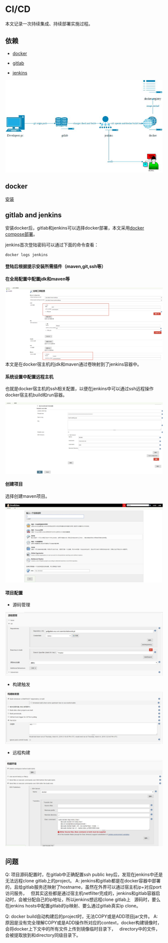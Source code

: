 # CI/CD
本文记录一次持续集成、持续部署实施过程。
## 依赖

+ [docker](https://www.docker.com/)

+ [gitlab](https://about.gitlab.com/)

+ [jenkins](https://jenkins.io/)

![structure](https://github.com/wanmbv/docker-gitlab-jenkins/blob/master/structure.jpg)

## docker
[安装](https://github.com/wanmbv/docker_practice/blob/master/install/centos.md)

## gitlab and jenkins
安装docker后，gitlab和jenkins可以选择docker部署，本文采用[docker compose部署](https://github.com/wanmbv/docker-gitlab-jenkins/blob/master/docker-compose.yml)。

jenkins首次登陆密码可以通过下面的命令查看：

    docker logs jenkins
 
#### 登陆后根据提示安装所需插件（maven,git,ssh等）

#### 在全局配置中配置jdk和maven等

![全局配置](https://github.com/wanmbv/docker-gitlab-jenkins/blob/master/%E5%85%A8%E5%B1%80%E9%85%8D%E7%BD%AE%E5%B7%A5%E5%85%B7.jpg)
本文是在docker宿主机的jdk和maven通过卷映射到了jenkins容器中。

#### 系统设置中配置远程主机

也就是docker宿主机的ssh相关配置，以便在jenkins中可以通过ssh远程操作docker宿主机build和run容器。

![系统设置](https://github.com/wanmbv/docker-gitlab-jenkins/blob/master/%E7%B3%BB%E7%BB%9F%E8%AE%BE%E7%BD%AE.jpg)

#### 创建项目

选择创建maven项目。

![create-project](https://github.com/wanmbv/docker-gitlab-jenkins/blob/master/create-project.jpg)

#### 项目配置

+ 源码管理

![源码配置](https://github.com/wanmbv/docker-gitlab-jenkins/blob/master/%E6%BA%90%E7%A0%81%E9%85%8D%E7%BD%AE.jpg)

+ 构建触发

![自动构建触发](https://github.com/wanmbv/docker-gitlab-jenkins/blob/master/%E8%87%AA%E5%8A%A8%E6%9E%84%E5%BB%BA%E8%A7%A6%E5%8F%91.jpg)

+ 远程构建

![远程构建](https://github.com/wanmbv/docker-gitlab-jenkins/blob/master/%E8%BF%9C%E7%A8%8B%E6%9E%84%E5%BB%BA.jpg)

## 问题
Q: 项目源码配置时，在gitlab中正确配置ssh public key后，发现在jenkins中还是无法远程clone gitlab上的project。
A: jenkins和gitlab都是在docker容器中部署的，且给gitlab服务还映射了hostname，虽然在外界可以通过宿主机ip+对应port访问服务，
   但其实这些都是通过宿主机netfilter完成的，jenkins和gitlab容器启动时，会被分配自己的ip地址，所以jenkins想远程clone gitlab上
   源码时，要么在jenkins hosts中配置gitlab的ip映射、要么通过gitlab真实ip clone。

Q: docker build自动构建后的project时，无法COPY或是ADD项目jar文件。
A: 原因是没有完全理解COPY或是ADD操作所对应的context，docker构建镜像时，会将docker上下文中的所有文件上传到镜像临时目录下，
   directory中的文件，会被提取放到和directory同级目录下。
